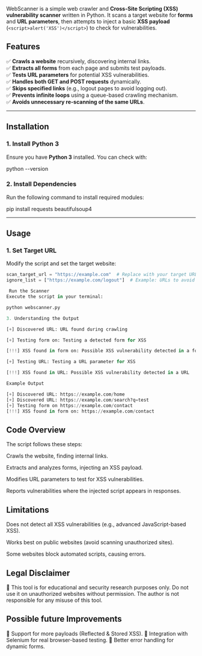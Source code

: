 WebScanner is a simple web crawler and **Cross-Site Scripting (XSS) vulnerability scanner** written in Python. It scans a target website for **forms** and **URL parameters**, then attempts to inject a basic **XSS payload** (`<script>alert('XSS')</script>`) to check for vulnerabilities.

## Features
✅ **Crawls a website** recursively, discovering internal links.  
✅ **Extracts all forms** from each page and submits test payloads.  
✅ **Tests URL parameters** for potential XSS vulnerabilities.  
✅ **Handles both GET and POST requests** dynamically.  
✅ **Skips specified links** (e.g., logout pages to avoid logging out).  
✅ **Prevents infinite loops** using a queue-based crawling mechanism.  
✅ **Avoids unnecessary re-scanning of the same URLs**.  

---

## Installation

### **1. Install Python 3**
Ensure you have **Python 3** installed. You can check with:

python --version


### **2. Install Dependencies**
Run the following command to install required modules:

pip install requests beautifulsoup4


---

## Usage

### **1. Set Target URL**
Modify the script and set the target website:

```python
scan_target_url = "https://example.com"  # Replace with your target URL
ignore_list = ["https://example.com/logout"]  # Example: URLs to avoid

 Run the Scanner
Execute the script in your terminal:

python webscanner.py

3. Understanding the Output

[+] Discovered URL: URL found during crawling

[+] Testing form on: Testing a detected form for XSS

[!!!] XSS found in form on: Possible XSS vulnerability detected in a form

[+] Testing URL: Testing a URL parameter for XSS

[!!!] XSS found in URL: Possible XSS vulnerability detected in a URL

Example Output

[+] Discovered URL: https://example.com/home
[+] Discovered URL: https://example.com/search?q=test
[+] Testing form on https://example.com/contact
[!!!] XSS found in form on: https://example.com/contact
```
## Code Overview

The script follows these steps:

Crawls the website, finding internal links.

Extracts and analyzes forms, injecting an XSS payload.

Modifies URL parameters to test for XSS vulnerabilities.

Reports vulnerabilities where the injected script appears in responses.

## Limitations

Does not detect all XSS vulnerabilities (e.g., advanced JavaScript-based XSS).

Works best on public websites (avoid scanning unauthorized sites).

Some websites block automated scripts, causing errors.

## Legal Disclaimer

🚨 This tool is for educational and security research purposes only.
Do not use it on unauthorized websites without permission.
The author is not responsible for any misuse of this tool.

## Possible future Improvements

🔹 Support for more payloads (Reflected & Stored XSS).
🔹 Integration with Selenium for real browser-based testing.
🔹 Better error handling for dynamic forms.